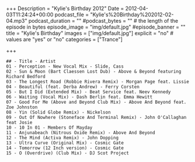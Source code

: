 +++
Description = "Kylie's Birthday 2012"
Date = 2012-04-03T11:24:24+00:00
podcast_file = "Kylie's%20Birthday%202012-02-04.mp3"
podcast_duration = ""
#podcast_bytes = "" # the length of the episode in bytes
episode_image = "img/default.jpg"
#episode_banner = ""
title = "Kylie's Birthday"
images = ["img/default.jpg"]
explicit = "no" # values are "yes" or "no"
categories = ["Trance"]

+++

```
## - Title - Artist
01 - Perception - New Vocal Mix - Slide, Cass
02 - Sun & Moon (Bart Claessen Lost Dub) - Above & Beyond featuring Richard Bedford
03 - The Longest Road (Robbie Rivera Remix) - Morgan Page feat. Lissie
04 - Beautiful (feat. Derba Andrew) - Ferry Corsten
05 - But I Did (Extended Mix) - Beat Service feat. Neev Kennedy
06 - Waiting (Vocal Mix) - Dash Berlin feat. Emma Hewitt
07 - Good For Me (Above and Beyond Club Mix) - Above And Beyond feat. Zoe Johnston
08 - Yin (Solid Globe Remix) - Nickelson
09 - Out Of Nowhere (Stoneface And Terminal Remix) - John O'Callaghan feat Josie
10 - 10 In 01 - Members Of Mayday
11 - Anjunabeach (Nitrous Oxide Remix) - Above And Beyond
12 - The Mind (Activa Remix) - John Dopping
13 - Ultra Curve (Original Mix) - Cosmic Gate
14 - Tomorrow (12 Inch version) - Cosmic Gate
15 - O (Overdrive) (Club Mix) - DJ Scot Project
```
